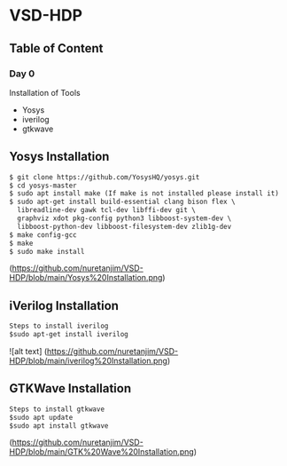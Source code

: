 # VSD-HDP
## Table of Content
### Day 0 
 Installation of Tools
- Yosys
- iverilog
- gtkwave

## Yosys Installation
  ``` html
  $ git clone https://github.com/YosysHQ/yosys.git
  $ cd yosys-master 
  $ sudo apt install make (If make is not installed please install it) 
  $ sudo apt-get install build-essential clang bison flex \
    libreadline-dev gawk tcl-dev libffi-dev git \
    graphviz xdot pkg-config python3 libboost-system-dev \
    libboost-python-dev libboost-filesystem-dev zlib1g-dev
  $ make config-gcc
  $ make 
  $ sudo make install
  ```
 (https://github.com/nuretanjim/VSD-HDP/blob/main/Yosys%20Installation.png)


## iVerilog Installation
  ``` html
  Steps to install iverilog
  $sudo apt-get install iverilog
  ```
![alt text] (https://github.com/nuretanjim/VSD-HDP/blob/main/iverilog%20Installation.png)


## GTKWave Installation
  ``` html
Steps to install gtkwave
$sudo apt update
$sudo apt install gtkwave
```
(https://github.com/nuretanjim/VSD-HDP/blob/main/GTK%20Wave%20Installation.png)
